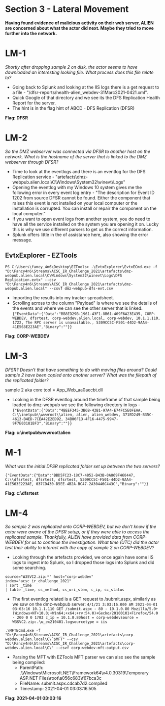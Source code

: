 # Section 3 - Lateral Movement
**Having found evidence of malicious activity on their web server, ALIEN are concerned about what the actor did next. Maybe they tried to move further into the network.**

# LM-1
*Shortly after dropping sample 2 on disk, the actor seems to have downloaded an interesting looking file. What process does this file relate to?*

* Going back to Splunk and looking at the IIS logs there is a get request to a file - "/dfsr-reports/health-alien_webdev-31Marc2021-0421.xml".
* Quick Google of that directory and we see its the DFS Replication Health Report for the server.
* The hint is in the flag hint of ABCD - DFS Replication (DFSR)

**Flag: DFSR**

# LM-2
*So the DMZ webserver was connected via DFSR to another host on the network. What is the hostname of the server that is linked to the DMZ webserver through DFSR?*

* Time to look at the eventlogs and there is an eventlog for the DFS Replication service - "artefacts\dmz-webpub.alien.local\C\Windows\System32\winevt\Logs"
* Opening the eventlog with my Windows 10 system gives me the following error in every event log entry - "The description for Event ID 1202 from source DFSR cannot be found. Either the component that raises this event is not installed on your local computer or the installation is corrupted. You can install or repair the component on the local computer."
* If you want to open event logs from another system, you do need to have all the service installed on the system you are opening it on. Lucky this is why we use different parsers to get us the correct information.
* Splunk offers little in the of assistance here, also showing the error message.

## EvtxExplorer - EZTools

```
PS C:\Users\fancy_4n6\Desktop\EZTools> .\EvtxExplorer\EvtxECmd.exe -f "D:\Fancy4n6\Streams\ACSC_IR_Challenge_2021\artefacts\dmz-webpub.alien.local\C\Windows\System32\winevt\Logs\DFS Replication.evtx" --csv "D:\Fancy4n6\Streams\ACSC_IR_Challenge_2021\artefacts\dmz-webpub.alien.local" --csvf dmz-webpub-dfs-evt.csv
```
* Importing the results into my tracker spreadsheet.
* Scrolling across to the column "Payload" is where we see the details of the events and where we can see the other server that is linked.
  `{"EventData":{"Data":"BB8ED29B-1961-43F1-8B61-409F6A23E435, CORP-WEBDEV, dfsrtest, corp-webdev.alien.local, corp-webdev, 10.1.1.110, 1722, The RPC server is unavailable., 5309CC5C-F501-44D2-9AA4-41E563E223AE","Binary":""}}`

**Flag: CORP-WEBDEV**

# LM-3
*DFSR? Doesn't that have something to do with moving files around? Could sample 2 have been copied onto another server? What was the filepath of the replicated folder?*

sample 2 aka core tool = App_Web_aa0aecbt.dll

* Looking in the DFSR eventlog around the timeframe of that sample being loaded to dmz-webpub we see the following directory in logs - `{"EventData":{"Data":"4BEEF345-3B6B-43B1-97A4-E74FC5E0FEAA, C:\\inetpub\\wwwroot\\alien, alien, alien_webdev, 371ED249-B35C-4613-B4ED-7CEA42E2ED92, 34B06F13-4F16-4475-9947-9F7E03181BF3","Binary":""}}`

**Flag: c:\inetpub\wwwroot\alien**

# M-1
*What was the initial DFSR replicated folder set up between the two servers?*

`{"EventData":{"Data":"BBD5FC23-18C7-4852-B43B-0A869F460447, C:\\dfsrtest, dfsrtest, dfsrtest, 5309CC5C-F501-44D2-9AA4-41E563E223AE, 037CD430-D5EE-4B2A-BC47-2A30446C443C","Binary":""}}`

**Flag: c:\dfsrtest**

# LM-4
*So sample 2 was replicated onto CORP-WEBDEV, but we don't know if the actor were aware of the DFSR setup, or if they were able to access the replicated sample. Thankfully, ALIEN have provided data from CORP-WEBDEV for us to continue the investigation. What time (UTC) did the actor test their ability to interact with the copy of sample 2 on CORP-WEBDEV?*

* Looking through the artefacts provided, we once again have some IIS logs to ingest into Splunk, so I dropped those logs into Splunk and did some searching.

```
source="W3SVC2.zip:*" host="corp-webdev" index="acsc_ir_challenge_2021" 
| sort _time
| table _time, cs_method, cs_uri_stem, c_ip, sc_status
```
* The first eventlog related is a GET request to /submit.aspx, similarly as we saw on the dmz-webpub server: `4/1/21 3:03:16.000 AM 2021-04-01 03:03:16 10.1.1.110 GET /submit.aspx - 80 - 10.1.0.80 Mozilla/5.0+(Windows+NT+10.0;+Win64;+x64;+rv:54.0)+Gecko/20100101+Firefox/54.0 - 200 0 0 1703 c_ip = 10.1.0.80host = corp-webdevsource = W3SVC2.zip:.\u_ex210401.logsourcetype = iis`

```
.\MFTECmd.exe -f "D:\Fancy4n6\Streams\ACSC_IR_Challenge_2021\artefacts\corp-webdev.alien.local\C\`$MFT" --csv "D:\Fancy4n6\Streams\ACSC_IR_Challenge_2021\artefacts\corp-webdev.alien.local\C\" --csvf corp-webdev-mft-output.csv
```
* Parsing the MFT with EZTools MFT parser we can also see the sample being compiled:
  * ParentPath: .\Windows\Microsoft.NET\Framework64\v4.0.30319\Temporary ASP.NET Files\root\a056c683\f67bca3c
  * FileName: submit.aspx.cdcab7d2.compiled
  * Timestamp: 2021-04-01 03:03:16.505

**Flag: 2021-04-01 03:03:16**
